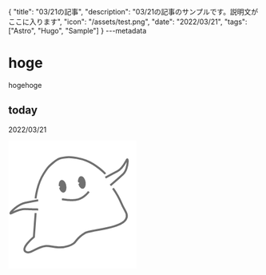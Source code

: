 {
  "title": "03/21の記事",
  "description": "03/21の記事のサンプルです。説明文がここに入ります",
  "icon": "/assets/test.png",
  "date": "2022/03/21",
  "tags": ["Astro", "Hugo", "Sample"]
}
---metadata

# hoge
hogehoge

## today
2022/03/21

![img](/assets/test.png)